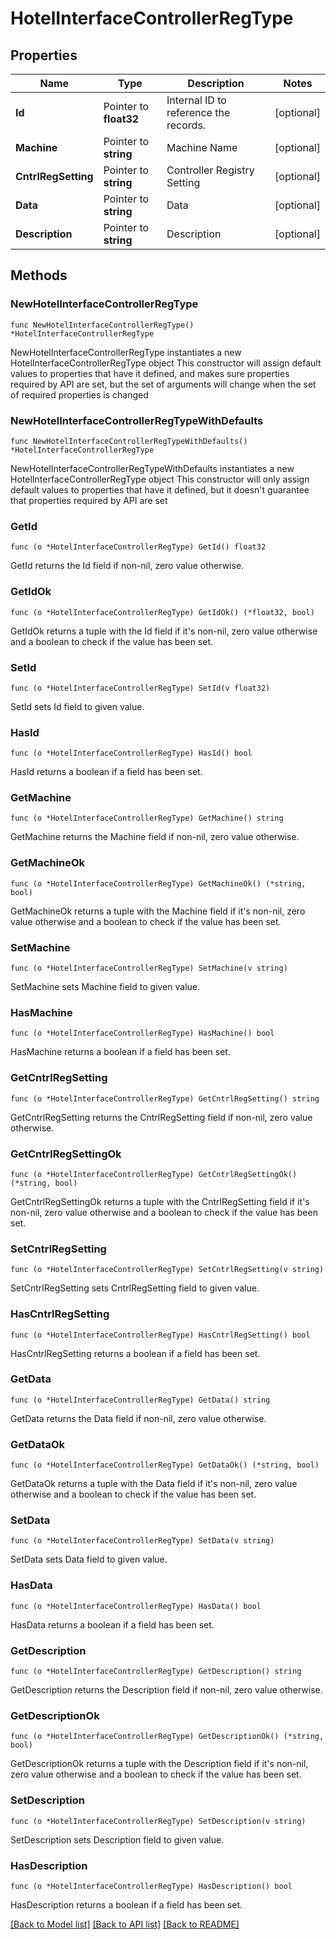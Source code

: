 # HotelInterfaceControllerRegType

## Properties

Name | Type | Description | Notes
------------ | ------------- | ------------- | -------------
**Id** | Pointer to **float32** | Internal ID to reference the records. | [optional] 
**Machine** | Pointer to **string** | Machine Name | [optional] 
**CntrlRegSetting** | Pointer to **string** | Controller Registry Setting | [optional] 
**Data** | Pointer to **string** | Data | [optional] 
**Description** | Pointer to **string** | Description | [optional] 

## Methods

### NewHotelInterfaceControllerRegType

`func NewHotelInterfaceControllerRegType() *HotelInterfaceControllerRegType`

NewHotelInterfaceControllerRegType instantiates a new HotelInterfaceControllerRegType object
This constructor will assign default values to properties that have it defined,
and makes sure properties required by API are set, but the set of arguments
will change when the set of required properties is changed

### NewHotelInterfaceControllerRegTypeWithDefaults

`func NewHotelInterfaceControllerRegTypeWithDefaults() *HotelInterfaceControllerRegType`

NewHotelInterfaceControllerRegTypeWithDefaults instantiates a new HotelInterfaceControllerRegType object
This constructor will only assign default values to properties that have it defined,
but it doesn't guarantee that properties required by API are set

### GetId

`func (o *HotelInterfaceControllerRegType) GetId() float32`

GetId returns the Id field if non-nil, zero value otherwise.

### GetIdOk

`func (o *HotelInterfaceControllerRegType) GetIdOk() (*float32, bool)`

GetIdOk returns a tuple with the Id field if it's non-nil, zero value otherwise
and a boolean to check if the value has been set.

### SetId

`func (o *HotelInterfaceControllerRegType) SetId(v float32)`

SetId sets Id field to given value.

### HasId

`func (o *HotelInterfaceControllerRegType) HasId() bool`

HasId returns a boolean if a field has been set.

### GetMachine

`func (o *HotelInterfaceControllerRegType) GetMachine() string`

GetMachine returns the Machine field if non-nil, zero value otherwise.

### GetMachineOk

`func (o *HotelInterfaceControllerRegType) GetMachineOk() (*string, bool)`

GetMachineOk returns a tuple with the Machine field if it's non-nil, zero value otherwise
and a boolean to check if the value has been set.

### SetMachine

`func (o *HotelInterfaceControllerRegType) SetMachine(v string)`

SetMachine sets Machine field to given value.

### HasMachine

`func (o *HotelInterfaceControllerRegType) HasMachine() bool`

HasMachine returns a boolean if a field has been set.

### GetCntrlRegSetting

`func (o *HotelInterfaceControllerRegType) GetCntrlRegSetting() string`

GetCntrlRegSetting returns the CntrlRegSetting field if non-nil, zero value otherwise.

### GetCntrlRegSettingOk

`func (o *HotelInterfaceControllerRegType) GetCntrlRegSettingOk() (*string, bool)`

GetCntrlRegSettingOk returns a tuple with the CntrlRegSetting field if it's non-nil, zero value otherwise
and a boolean to check if the value has been set.

### SetCntrlRegSetting

`func (o *HotelInterfaceControllerRegType) SetCntrlRegSetting(v string)`

SetCntrlRegSetting sets CntrlRegSetting field to given value.

### HasCntrlRegSetting

`func (o *HotelInterfaceControllerRegType) HasCntrlRegSetting() bool`

HasCntrlRegSetting returns a boolean if a field has been set.

### GetData

`func (o *HotelInterfaceControllerRegType) GetData() string`

GetData returns the Data field if non-nil, zero value otherwise.

### GetDataOk

`func (o *HotelInterfaceControllerRegType) GetDataOk() (*string, bool)`

GetDataOk returns a tuple with the Data field if it's non-nil, zero value otherwise
and a boolean to check if the value has been set.

### SetData

`func (o *HotelInterfaceControllerRegType) SetData(v string)`

SetData sets Data field to given value.

### HasData

`func (o *HotelInterfaceControllerRegType) HasData() bool`

HasData returns a boolean if a field has been set.

### GetDescription

`func (o *HotelInterfaceControllerRegType) GetDescription() string`

GetDescription returns the Description field if non-nil, zero value otherwise.

### GetDescriptionOk

`func (o *HotelInterfaceControllerRegType) GetDescriptionOk() (*string, bool)`

GetDescriptionOk returns a tuple with the Description field if it's non-nil, zero value otherwise
and a boolean to check if the value has been set.

### SetDescription

`func (o *HotelInterfaceControllerRegType) SetDescription(v string)`

SetDescription sets Description field to given value.

### HasDescription

`func (o *HotelInterfaceControllerRegType) HasDescription() bool`

HasDescription returns a boolean if a field has been set.


[[Back to Model list]](../README.md#documentation-for-models) [[Back to API list]](../README.md#documentation-for-api-endpoints) [[Back to README]](../README.md)


